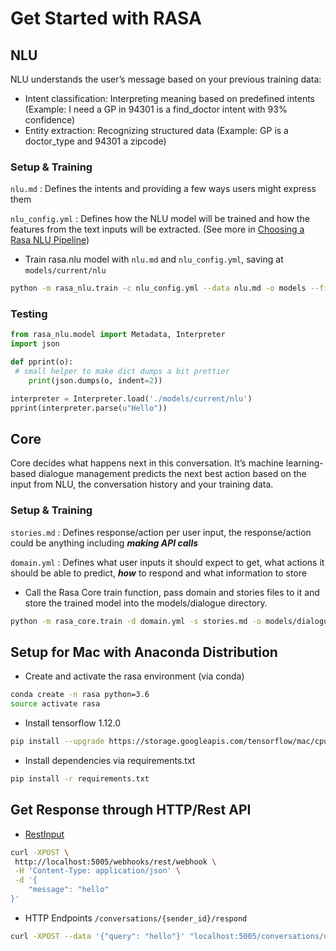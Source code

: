 # Get Started with RASA

## NLU

NLU understands the user’s message based on your previous training data:

* Intent classification: Interpreting meaning based on predefined intents (Example: I need a GP in 94301 is a find_doctor intent with 93% confidence)
* Entity extraction: Recognizing structured data (Example: GP is a doctor_type and 94301 a zipcode)

### Setup & Training

`nlu.md` : Defines the intents and providing a few ways users might express them

`nlu_config.yml` : Defines how the NLU model will be trained and how the features from the text inputs will be extracted. (See more in [Choosing a Rasa NLU Pipeline](https://rasa.com/docs/nlu/choosing_pipeline/))

- Train rasa.nlu model with `nlu.md` and `nlu_config.yml`, saving at `models/current/nlu`

```bash
python -m rasa_nlu.train -c nlu_config.yml --data nlu.md -o models --fixed_model_name nlu --project current --verbose
```

### Testing

```python
from rasa_nlu.model import Metadata, Interpreter
import json

def pprint(o):
 # small helper to make dict dumps a bit prettier
    print(json.dumps(o, indent=2))

interpreter = Interpreter.load('./models/current/nlu')
pprint(interpreter.parse(u"Hello"))
```

## Core

Core decides what happens next in this conversation. It’s machine learning-based dialogue management predicts the next best action based on the input from NLU, the conversation history and your training data.

### Setup & Training

`stories.md` : Defines response/action per user input, the response/action could be anything including ***making API calls***

`domain.yml` :  Defines what user inputs it should expect to get, what actions it should be able to predict, ***how*** to respond and what information to store

- Call the Rasa Core train function, pass domain and stories files to it and store the trained model into the models/dialogue directory.

```bash
python -m rasa_core.train -d domain.yml -s stories.md -o models/dialogue
```
## Setup for Mac with Anaconda Distribution

- Create and activate the rasa environment (via conda)

```bash
conda create -n rasa python=3.6
source activate rasa
```

- Install tensorflow 1.12.0

```bash
pip install --upgrade https://storage.googleapis.com/tensorflow/mac/cpu/tensorflow-1.12.0-py3-none-any.whl
```

- Install dependencies via requirements.txt

```bash
pip install -r requirements.txt
```

## Get Response through HTTP/Rest API

- [RestInput](https://rasa.com/docs/core/connectors/#restinput)

```bash
curl -XPOST \
 http://localhost:5005/webhooks/rest/webhook \
 -H 'Content-Type: application/json' \
 -d '{
    "message": "hello"
}'
```

- HTTP Endpoints `/conversations/{sender_id}/respond`


```bash
curl -XPOST --data '{"query": "hello"}' "localhost:5005/conversations/default/respond"
```